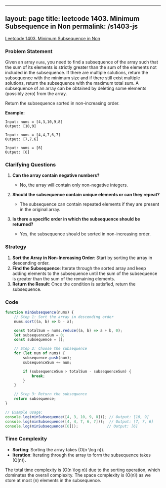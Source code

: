 
---
layout: page
title: leetcode 1403. Minimum Subsequence in Non
permalink: /s1403-js
---
[Leetcode 1403. Minimum Subsequence in Non](https://algoadvance.github.io/algoadvance/l1403)
### Problem Statement

Given an array `nums`, you need to find a subsequence of the array such that the sum of its elements is strictly greater than the sum of the elements not included in the subsequence. If there are multiple solutions, return the subsequence with the minimum size and if there still exist multiple solutions, return the subsequence with the maximum total sum. A subsequence of an array can be obtained by deleting some elements (possibly zero) from the array.

Return the subsequence sorted in non-increasing order.

**Example:**
```
Input: nums = [4,3,10,9,8]
Output: [10,9]

Input: nums = [4,4,7,6,7]
Output: [7,7,6]

Input: nums = [6]
Output: [6]
```

### Clarifying Questions

1. **Can the array contain negative numbers?**
   - No, the array will contain only non-negative integers.
 
2. **Should the subsequence contain unique elements or can they repeat?**
   - The subsequence can contain repeated elements if they are present in the original array.

3. **Is there a specific order in which the subsequence should be returned?**
   - Yes, the subsequence should be sorted in non-increasing order.

### Strategy

1. **Sort the Array in Non-Increasing Order**: Start by sorting the array in descending order.
2. **Find the Subsequence**: Iterate through the sorted array and keep adding elements to the subsequence until the sum of the subsequence is greater than the sum of the remaining elements.
3. **Return the Result**: Once the condition is satisfied, return the subsequence.

### Code

```javascript
function minSubsequence(nums) {
    // Step 1: Sort the array in descending order
    nums.sort((a, b) => b - a);

    const totalSum = nums.reduce((a, b) => a + b, 0);
    let subsequenceSum = 0;
    const subsequence = [];

    // Step 2: Choose the subsequence
    for (let num of nums) {
        subsequence.push(num);
        subsequenceSum += num;

        if (subsequenceSum > totalSum - subsequenceSum) {
            break;
        }
    }

    // Step 3: Return the subsequence
    return subsequence;
}

// Example usage:
console.log(minSubsequence([4, 3, 10, 9, 8])); // Output: [10, 9]
console.log(minSubsequence([4, 4, 7, 6, 7]));  // Output: [7, 7, 6]
console.log(minSubsequence([6]));             // Output: [6]
```

### Time Complexity

- **Sorting**: Sorting the array takes \(O(n \log n)\).
- **Iteration**: Iterating through the array to form the subsequence takes \(O(n)\).

The total time complexity is \(O(n \log n)\) due to the sorting operation, which dominates the overall complexity. The space complexity is \(O(n)\) as we store at most \(n\) elements in the subsequence.